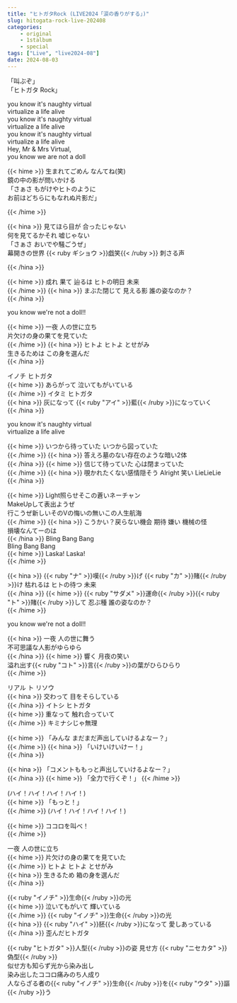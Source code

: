 ```yaml
---
title: "ヒトガタRock (LIVE2024「涙の香りがする」)"
slug: hitogata-rock-live-202408
categories:
    - original
    - 1stalbum
    - special
tags: ["Live", "live2024-08"]
date: 2024-08-03
---
```


「叫ぶぞ」  
「ヒトガタ Rock」

you know it's naughty virtual  
virtualize a life alive  
you know it's naughty virtual  
virtualize a life alive  
you know it's naughty virtual  
virtualize a life alive  
Hey, Mr & Mrs Virtual,  
you know we are not a doll  

{{< hime >}}
生まれてごめん なんてね(笑)  
鏡の中の影が問いかける  
「さぁさ もがけやヒトのように  
お前はどちらにもなれぬ片影だ」  

{{< /hime >}}

{{< hina >}}
見てほら目が 合ったじゃない  
何を見てるかそれ 嘘じゃない  
「さぁさ おいでや騒ごうぜ」  
幕開きの世界 {{< ruby ギショウ >}}戯笑{{< /ruby >}} 刺さる声  

{{< /hina >}}

{{< hime >}}
成れ 果て 辿るは ヒトの明日 未来  
{{< /hime >}}
{{< hina >}}
まぶた閉じて 見える影 誰の姿なのか？  
{{< /hina >}}

you know we're not a doll!!  

{{< hime >}}
一夜 人の世に立ち  
片欠けの身の果てを見ていた  
{{< /hime >}}
{{< hina >}}
ヒトよ ヒトよ とせがみ  
生きるためは この身を選んだ  
{{< /hina >}}

イノチ ヒトガタ  
{{< hime >}}
あらがって 泣いてもがいている  
{{< /hime >}}
イタミ ヒトガタ  
{{< hina >}}
灰になって {{< ruby "アイ" >}}藍{{< /ruby >}}になっていく  
{{< /hina >}}

you know it's naughty virtual  
virtualize a life alive  


{{< hime >}}
いつから待っていた いつから図っていた  
{{< /hime >}}
{{< hina >}}
答えろ墓のない存在のような暗い2体  
{{< /hina >}}
{{< hime >}}
信じて待っていた 心は閉まっていた  
{{< /hime >}}
{{< hina >}}
覗かれたくない感情隠そう Alright 笑い LieLieLie  
{{< /hina >}}

{{< hime >}}
Light照らせそこの蒼いネーチャン  
MakeUpして表出ようぜ  
行こうぜ新しいそのVの悔いの無いこの人生航海  
{{< /hime >}}
{{< hina >}}
こうかい？戻らない機会 期待 嫌い 
機械の怪  
損壊なんてーのは  
{{< /hina >}}
Bling Bang Bang  
Bling Bang Bang  
{{< hime >}}
Laska! Laska!  
{{< /hime >}}

{{< hina >}}
{{< ruby "ナ" >}}嘆{{< /ruby >}}げ {{< ruby "カ" >}}賭{{< /ruby >}}け 枯れるは ヒトの待つ 未来  
{{< /hina >}}
{{< hime >}}
{{< ruby "サダメ" >}}運命{{< /ruby >}}{{< ruby "ト" >}}賭{{< /ruby >}}して 忍ぶ種 誰の姿なのか？  
{{< /hime >}}

you know we're not a doll!!  

{{< hina >}}
一夜 人の世に舞う  
不可思議な人影がゆらゆら  
{{< /hina >}}
{{< hime >}}
響く 月夜の笑い  
溢れ出す{{< ruby "コト" >}}言{{< /ruby >}}の葉がひらひらり  
{{< /hime >}}

リアル ト リソウ  
{{< hina >}}
交わって 目をそらしている  
{{< /hina >}}
イトシ ヒトガタ  
{{< hime >}}
重なって 触れ合っていて  
{{< /hime >}}
キミナシじゃ無理  

{{< hime >}}
「みんな まだまだ声出していけるよなー？」  
{{< /hime >}}
{{< hina >}}
「いけいけいけー！」  
{{< /hina >}}

{{< hina >}}
「コメントももっと声出していけるよなー？」  
{{< /hina >}}
{{< hime >}}
「全力で行くぞ！」
{{< /hime >}}

(ハイ！ハイ！ハイ！ハイ！)  
{{< hime >}}
「もっと！」  
{{< /hime >}}
(ハイ！ハイ！ハイ！ハイ！)

{{< hime >}}
ココロを叫べ！  
{{< /hime >}}

一夜 人の世に立ち  
{{< hime >}}
片欠けの身の果てを見ていた  
{{< /hime >}}
ヒトよ ヒトよ とせがみ  
{{< hina >}}
生きるため 箱の身を選んだ  
{{< /hina >}}

{{< ruby "イノチ" >}}生命{{< /ruby >}}の光  
{{< hime >}}
泣いてもがいて 輝いている  
{{< /hime >}}
{{< ruby "イノチ" >}}生命{{< /ruby >}}の光  
{{< hina >}}
{{< ruby "ハイ" >}}胚{{< /ruby >}}になって 愛しあっている  
{{< /hina >}}
歪んだヒトガタ  

{{< ruby "ヒトガタ" >}}人型{{< /ruby >}}の姿 見せ方 {{< ruby "ニセカタ" >}}偽型{{< /ruby >}}  
似せ方も知らず光から染み出し  
染み出したココロ痛みのち人成り  
人ならざる者の{{< ruby "イノチ" >}}生命{{< /ruby >}}を{{< ruby "ウタ" >}}謳{{< /ruby >}}う  